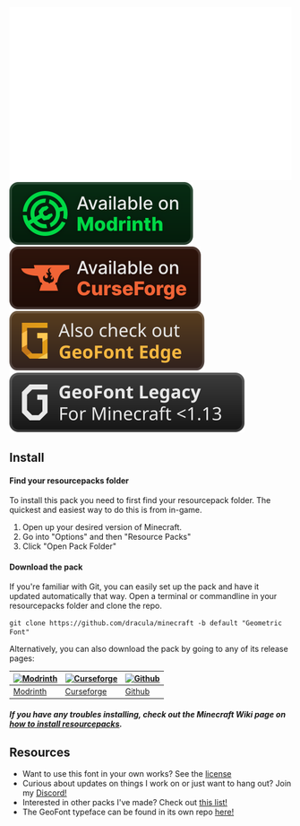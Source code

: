 ![Preview](./images/geofont-preview.gif)
[![Modrinth Badge](./images/modrinth-badge.svg)](https://modrinth.com/resourcepack/geometric-font-2) [![CurseForge Badge](./images/curseforge-badge.svg)](www.curseforge.com/minecraft/texture-packs/geometric-font-2) [![Edge Preview](./images/edge-badge.svg)](https://github.com/xetheon/mc-geometric-font/tree/edge) [![Legacy Preview](./images/legacy-badge.svg)](https://github.com/xetheon/mc-geometric-font/tree/legacy)

## Install

#### Find your resourcepacks folder

To install this pack you need to first find your resourcepack folder. The quickest and easiest way to do this is from in-game.

1. Open up your desired version of Minecraft.
2. Go into "Options" and then "Resource Packs"
3. Click "Open Pack Folder"

#### Download the pack

If you're familiar with Git, you can easily set up the pack and have it updated automatically that way. Open a terminal or commandline in your resourcepacks folder and clone the repo.

    git clone https://github.com/dracula/minecraft -b default "Geometric Font"

Alternatively, you can also download the pack by going to any of its release pages:

| [![Modrinth](./images/modrinth.png)](https://modrinth.com/resourcepack/geometric-font) | [![Curseforge](./images/curseforge.png)](https://www.curseforge.com/minecraft/texture-packs/geometric-font) | [![Github](./images/github.png)](https://github.com/xetheon/mc-geometric-font/releases) |
| --- | --- | --- |
| [Modrinth](https://modrinth.com/resourcepack/geometric-font-2) | [Curseforge](https://www.curseforge.com/minecraft/texture-packs/geometric-font-2) | [Github](https://github.com/xetheon/mc-geometric-font/releases) |

##### If you have any troubles installing, check out the Minecraft Wiki page on [how to install resourcepacks](https://minecraft.fandom.com/wiki/Tutorials/Loading_a_resource_pack).

## Resources

- Want to use this font in your own works? See the [license](https://github.com/Xetheon/mc-geometric-font/blob/main/LICENSE.md)
- Curious about updates on things I work on or just want to hang out? Join my [Discord!](https://discord.gg/3gtNAQgv2G)
- Interested in other packs I've made? Check out [this list!](https://gist.github.com/Xetheon/c3d677e0762658f8d79cf05e2c6e65ff)
- The GeoFont typeface can be found in its own repo [here!](https://github.com/Xetheon/GeoFont)
